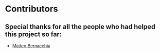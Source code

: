 # Contributors

## Special thanks for all the people who had helped this project so far:

* [Matteo Bernacchia](https://github.com/kikijiki)